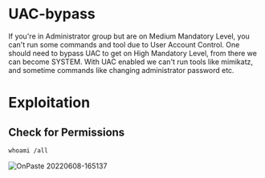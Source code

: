 # UAC-bypass

If you're in Administrator group but are on Medium Mandatory Level, you can't run some commands and tool due to User Account Control. One should need to bypass UAC to get on High Mandatory Level, from there we can become SYSTEM. With UAC enabled we can't run tools like mimikatz, and sometime commands like changing administrator password etc.

# Exploitation

## Check for Permissions
```markdown
whoami /all
```
![OnPaste 20220608-165137](https://user-images.githubusercontent.com/106917304/172604971-be2d4e2f-11ee-43bd-b541-069500736a8d.png)
